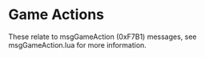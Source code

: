 # Game Actions

These relate to msgGameAction (0xF7B1) messages, see msgGameAction.lua for more information.